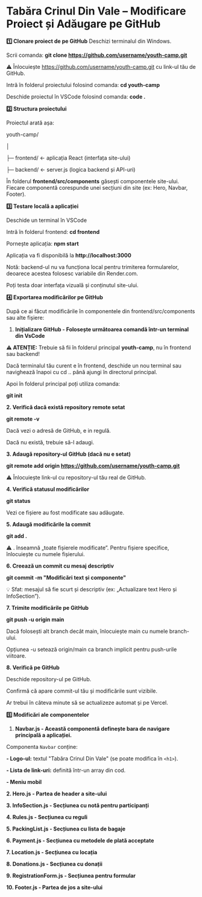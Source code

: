 # Tabăra Crinul Din Vale – Modificare Proiect și Adăugare pe GitHub

**1️⃣ Clonare proiect de pe GitHub**
Deschizi terminalul din Windows.

Scrii comanda: **git clone https://github.com/username/youth-camp.git**

⚠️ Înlocuiește https://github.com/username/youth-camp.git cu link-ul tău de GitHub.

Intră în folderul proiectului folosind comanda: **cd youth-camp**

Deschide proiectul în VSCode folosind comanda: **code .**

**2️⃣ Structura proiectului**

Proiectul arată așa:

youth-camp/

│

├─ frontend/      ← aplicația React (interfața site-ului)

├─ backend/       ← server.js (logica backend și API-uri)

În folderul **frontend/src/components** găsești componentele site-ului. Fiecare componentă corespunde unei secțiuni din site (ex: Hero, Navbar, Footer).


**3️⃣ Testare locală a aplicației**

Deschide un terminal în VSCode

Intră în folderul frontend: **cd frontend**

Pornește aplicația: **npm start**

Aplicația va fi disponibilă la **http://localhost:3000**

Notă: backend-ul nu va funcționa local pentru trimiterea formularelor, deoarece acestea folosesc variabile din Render.com.

Poți testa doar interfața vizuală și conținutul site-ului.

**4️⃣ Exportarea modificărilor pe GitHub**

După ce ai făcut modificările în componentele din frontend/src/components sau alte fișiere:

1. **Inițializare GitHub - Folosește următoarea comandă într-un terminal din VsCode**

**⚠️ ATENȚIE:** Trebuie să fii în folderul principal **youth-camp**, nu în frontend sau backend!

Dacă terminalul tău curent e în frontend, deschide un nou terminal sau navighează înapoi cu cd .. până ajungi în directorul principal. 

Apoi în folderul principal poți utiliza comanda:

**git init**



**2. Verifică dacă există repository remote setat**

**git remote -v**

Dacă vezi o adresă de GitHub, e in regulă.

Dacă nu există, trebuie să-l adaugi.



**3. Adaugă repository-ul GitHub (dacă nu e setat)**

**git remote add origin https://github.com/username/youth-camp.git**

⚠️ Înlocuiește link-ul cu repository-ul tău real de GitHub.



**4. Verifică statusul modificărilor**

**git status**

Vezi ce fișiere au fost modificate sau adăugate.



**5. Adaugă modificările la commit**

**git add .**

⚠️ . înseamnă „toate fișierele modificate”. Pentru fișiere specifice, înlocuiește cu numele fișierului.



**6. Creează un commit cu mesaj descriptiv**

**git commit -m "Modificări text și componente"**

💡 Sfat: mesajul să fie scurt și descriptiv (ex: „Actualizare text Hero și InfoSection”).



**7. Trimite modificările pe GitHub**

**git push -u origin main**

Dacă folosești alt branch decât main, înlocuiește main cu numele branch-ului.

Opțiunea -u setează origin/main ca branch implicit pentru push-urile viitoare.



**8. Verifică pe GitHub**

Deschide repository-ul pe GitHub.

Confirmă că apare commit-ul tău și modificările sunt vizibile. 

Ar trebui în câteva minute să se actualizeze automat și pe Vercel.



**5️⃣ Modificări ale componentelor**

1. **Navbar.js - Această componentă definește bara de navigare principală a aplicației.**  

Componenta `Navbar` conține:

**- Logo-ul:** textul "Tabăra Crinul Din Vale" (se poate modifica în `<h1>`).

**- Lista de link-uri:** definită într-un array din cod.

**- Meniu mobil**


**2. Hero.js - Partea de header a site-ului**

**3. InfoSection.js - Secțiunea cu notă pentru participanți**

**4. Rules.js - Secțiunea cu reguli**

**5. PackingList.js - Secțiunea cu lista de bagaje**

**6. Payment.js - Secțiunea cu metodele de plată acceptate**

**7. Location.js - Secțiunea cu locația**

**8. Donations.js - Secțiunea cu donații**

**9. RegistrationForm.js - Secțiunea pentru formular**

**10. Footer.js - Partea de jos a site-ului**

